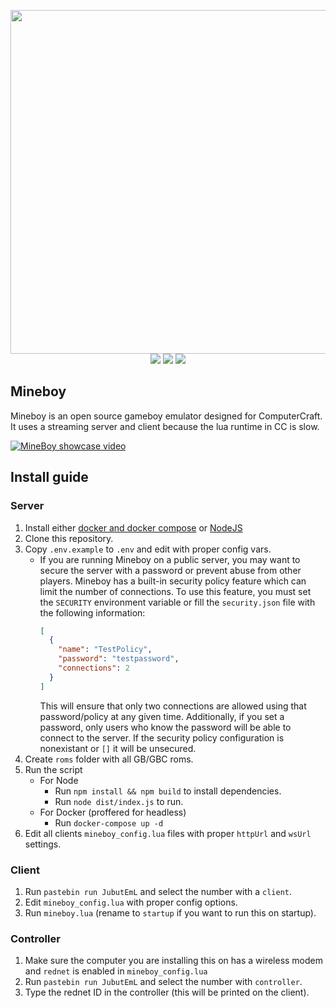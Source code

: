 <p align="center">
	<img width="550" src="https://raw.githubusercontent.com/JSH32/Mineboy/master/.github/assets/logo.png"><br>
	<img src="https://img.shields.io/badge/license-MIT-blue.svg">
	<img src="https://img.shields.io/badge/contributions-welcome-orange.svg">
	<img src="https://img.shields.io/badge/Made%20with-%E2%9D%A4-ff69b4?logo=love">
</p>

## Mineboy
Mineboy is an open source gameboy emulator designed for ComputerCraft. It uses a streaming server and client because the lua runtime in CC is slow.

[![MineBoy showcase video](https://img.youtube.com/vi/cBW4aGlNsOE/0.jpg)](https://www.youtube.com/watch?v=cBW4aGlNsOE)

## Install guide
### Server
1. Install either [docker and docker compose](https://docs.docker.com/engine/install/) or [NodeJS](https://nodejs.org/en/)
2. Clone this repository.
3. Copy `.env.example` to `.env` and edit with proper config vars.
    - If you are running Mineboy on a public server, you may want to secure the server with a password or prevent abuse from other players. Mineboy has a built-in security policy feature which can limit the number of connections. To use this feature, you must set the `SECURITY` environment variable or fill the `security.json` file with the following information:
      ```json
      [
        {
          "name": "TestPolicy",
          "password": "testpassword",
          "connections": 2
        }
      ]
      ```
      This will ensure that only two connections are allowed using that password/policy at any given time. Additionally, if you set a password, only users who know the password will be able to connect to the server. If the security policy configuration is nonexistant or `[]` it will be unsecured.
4. Create `roms` folder with all GB/GBC roms.
5. Run the script
	* For Node
		* Run `npm install && npm build` to install dependencies.
		* Run `node dist/index.js` to run.
	* For Docker (proffered for headless)
		* Run `docker-compose up -d`
6. Edit all clients `mineboy_config.lua` files with proper `httpUrl` and `wsUrl` settings.
### Client
1. Run `pastebin run JubutEmL` and select the number with a `client`.
2. Edit `mineboy_config.lua` with proper config options.
3. Run `mineboy.lua` (rename to `startup` if you want to run this on startup).

### Controller
1. Make sure the computer you are installing this on has a wireless modem and `rednet` is enabled in `mineboy_config.lua`
2. Run `pastebin run JubutEmL` and select the number with `controller`.
3. Type the rednet ID in the controller (this will be printed on the client).
